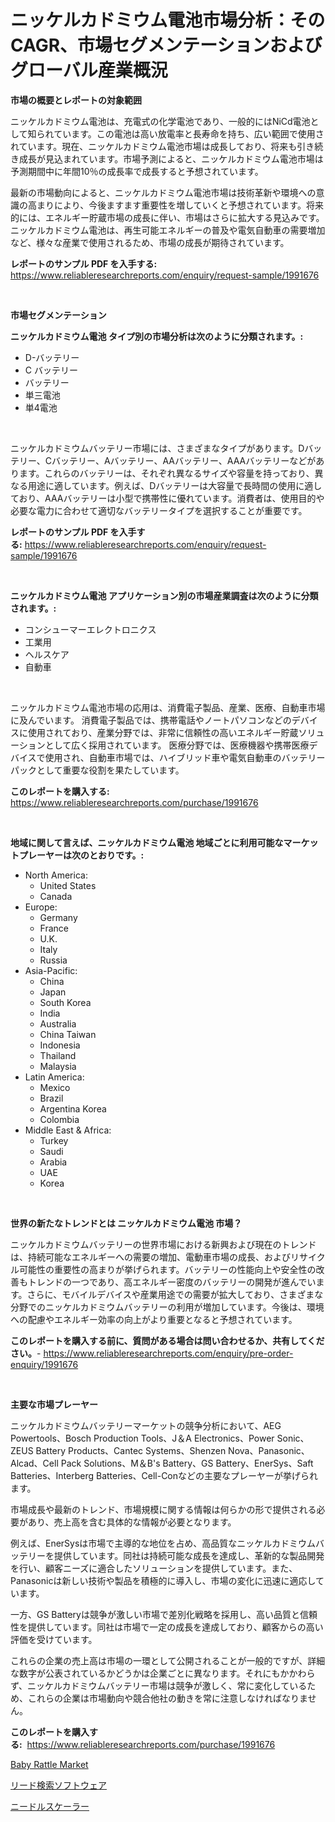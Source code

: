 <p><h1>ニッケルカドミウム電池市場分析：そのCAGR、市場セグメンテーションおよびグローバル産業概況</h1></p><p><strong>市場の概要とレポートの対象範囲</strong></p>
<p><p>ニッケルカドミウム電池は、充電式の化学電池であり、一般的にはNiCd電池として知られています。この電池は高い放電率と長寿命を持ち、広い範囲で使用されています。現在、ニッケルカドミウム電池市場は成長しており、将来も引き続き成長が見込まれています。市場予測によると、ニッケルカドミウム電池市場は予測期間中に年間10％の成長率で成長すると予想されています。</p><p>最新の市場動向によると、ニッケルカドミウム電池市場は技術革新や環境への意識の高まりにより、今後ますます重要性を増していくと予想されています。将来的には、エネルギー貯蔵市場の成長に伴い、市場はさらに拡大する見込みです。ニッケルカドミウム電池は、再生可能エネルギーの普及や電気自動車の需要増加など、様々な産業で使用されるため、市場の成長が期待されています。</p></p>
<p><strong>レポートのサンプル PDF を入手する:</strong> <a href="https://www.reliableresearchreports.com/enquiry/request-sample/1991676">https://www.reliableresearchreports.com/enquiry/request-sample/1991676</a></p>
<p>&nbsp;</p>
<p><strong>市場セグメンテーション</strong></p>
<p><strong>ニッケルカドミウム電池 タイプ別の市場分析は次のように分類されます。:</strong></p>
<p><ul><li>D-バッテリー</li><li>C バッテリー</li><li>バッテリー</li><li>単三電池</li><li>単4電池</li></ul></p>
<p>&nbsp;</p>
<p><p>ニッケルカドミウムバッテリー市場には、さまざまなタイプがあります。Dバッテリー、Cバッテリー、Aバッテリー、AAバッテリー、AAAバッテリーなどがあります。これらのバッテリーは、それぞれ異なるサイズや容量を持っており、異なる用途に適しています。例えば、Dバッテリーは大容量で長時間の使用に適しており、AAAバッテリーは小型で携帯性に優れています。消費者は、使用目的や必要な電力に合わせて適切なバッテリータイプを選択することが重要です。</p></p>
<p><strong>レポートのサンプル PDF を入手する:</strong>&nbsp;<a href="https://www.reliableresearchreports.com/enquiry/request-sample/1991676">https://www.reliableresearchreports.com/enquiry/request-sample/1991676</a></p>
<p>&nbsp;</p>
<p><strong> ニッケルカドミウム電池 アプリケーション別の市場産業調査は次のように分類されます。:</strong></p>
<p><ul><li>コンシューマーエレクトロニクス</li><li>工業用</li><li>ヘルスケア</li><li>自動車</li></ul></p>
<p>&nbsp;</p>
<p><p>ニッケルカドミウム電池市場の応用は、消費電子製品、産業、医療、自動車市場に及んでいます。 消費電子製品では、携帯電話やノートパソコンなどのデバイスに使用されており、産業分野では、非常に信頼性の高いエネルギー貯蔵ソリューションとして広く採用されています。 医療分野では、医療機器や携帯医療デバイスで使用され、自動車市場では、ハイブリッド車や電気自動車のバッテリーパックとして重要な役割を果たしています。</p></p>
<p><strong>このレポートを購入する:</strong>&nbsp; <a href="https://www.reliableresearchreports.com/purchase/1991676">https://www.reliableresearchreports.com/purchase/1991676</a></p>
<p>&nbsp;</p>
<p><strong>地域に関して言えば、ニッケルカドミウム電池 地域ごとに利用可能なマーケットプレーヤーは次のとおりです。:</strong></p>
<p><ul>
    <li>
        North America:
        <ul>
            <li>United States</li>
            <li>Canada</li>
        </ul>
    </li>
    <li>
        Europe:
        <ul>
            <li>Germany</li>
            <li>France</li>
            <li>U.K.</li>
            <li>Italy</li>
            <li>Russia</li>
        </ul>
    </li>
    <li>
        Asia-Pacific:
        <ul>
            <li>China</li>
            <li>Japan</li>
            <li>South Korea</li>
            <li>India</li>
            <li>Australia</li>
            <li>China Taiwan</li>
            <li>Indonesia</li>
            <li>Thailand</li>
            <li>Malaysia</li>
        </ul>
    </li>
    <li>
        Latin America:
        <ul>
            <li>Mexico</li>
            <li>Brazil</li>
            <li>Argentina Korea</li>
            <li>Colombia</li>
        </ul>
    </li>
    <li>
        Middle East & Africa:
        <ul>
            <li>Turkey</li>
            <li>Saudi</li>
            <li>Arabia</li>
            <li>UAE</li>
            <li>Korea</li>
        </ul>
    </li>
    </ul></p>
<p>&nbsp;</p>
<p><strong>世界の新たなトレンドとは ニッケルカドミウム電池 市場？</strong></p>
<p><p>ニッケルカドミウムバッテリーの世界市場における新興および現在のトレンドは、持続可能なエネルギーへの需要の増加、電動車市場の成長、およびリサイクル可能性の重要性の高まりが挙げられます。バッテリーの性能向上や安全性の改善もトレンドの一つであり、高エネルギー密度のバッテリーの開発が進んでいます。さらに、モバイルデバイスや産業用途での需要が拡大しており、さまざまな分野でのニッケルカドミウムバッテリーの利用が増加しています。今後は、環境への配慮やエネルギー効率の向上がより重要となると予想されています。</p></p>
<p><strong>このレポートを購入する前に、質問がある場合は問い合わせるか、共有してください。</strong>- <a href="https://www.reliableresearchreports.com/enquiry/pre-order-enquiry/1991676">https://www.reliableresearchreports.com/enquiry/pre-order-enquiry/1991676</a></p>
<p>&nbsp;</p>
<p><strong>主要な市場プレーヤー</strong></p>
<p><p>ニッケルカドミウムバッテリーマーケットの競争分析において、AEG Powertools、Bosch Production Tools、J＆A Electronics、Power Sonic、ZEUS Battery Products、Cantec Systems、Shenzen Nova、Panasonic、Alcad、Cell Pack Solutions、M＆B's Battery、GS Battery、EnerSys、Saft Batteries、Interberg Batteries、Cell-Conなどの主要なプレーヤーが挙げられます。</p><p>市場成長や最新のトレンド、市場規模に関する情報は何らかの形で提供される必要があり、売上高を含む具体的な情報が必要となります。</p><p>例えば、EnerSysは市場で主導的な地位を占め、高品質なニッケルカドミウムバッテリーを提供しています。同社は持続可能な成長を達成し、革新的な製品開発を行い、顧客ニーズに適合したソリューションを提供しています。また、Panasonicは新しい技術や製品を積極的に導入し、市場の変化に迅速に適応しています。</p><p>一方、GS Batteryは競争が激しい市場で差別化戦略を採用し、高い品質と信頼性を提供しています。同社は市場で一定の成長を達成しており、顧客からの高い評価を受けています。</p><p>これらの企業の売上高は市場の一環として公開されることが一般的ですが、詳細な数字が公表されているかどうかは企業ごとに異なります。それにもかかわらず、ニッケルカドミウムバッテリー市場は競争が激しく、常に変化しているため、これらの企業は市場動向や競合他社の動きを常に注意しなければなりません。</p></p>
<p><strong>このレポートを購入する:</strong>&nbsp;&nbsp;<a href="https://www.reliableresearchreports.com/purchase/1991676">https://www.reliableresearchreports.com/purchase/1991676</a></p>
<p><p><a href="https://github.com/indrystar/Market-Research-Report-List-2/blob/main/baby-rattle-market.md">Baby Rattle Market</a></p><p><a href="https://github.com/marbadji/Market-Research-Report-List-1/blob/main/57147878160.md">リード検索ソフトウェア</a></p><p><a href="https://github.com/KaydenJohns1964/Market-Research-Report-List-1/blob/main/22106658161.md">ニードルスケーラー</a></p></p>